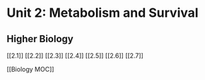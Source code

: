 # Unit 2: Metabolism and Survival
## Higher Biology
[[2.1]]
[[2.2]]
[[2.3]]
[[2.4]]
[[2.5]]
[[2.6]]
[[2.7]]


[[Biology MOC]]